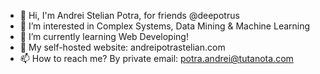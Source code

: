 - 👋 Hi, I'm Andrei Stelian Potra, for friends @deepotrus
- 👀 I’m interested in Complex Systems, Data Mining & Machine Learning
- 🌱 I’m currently learning Web Developing! 
- 💞️ My self-hosted website: andreipotrastelian.com
- 📫 How to reach me? By private email: potra.andrei@tutanota.com
